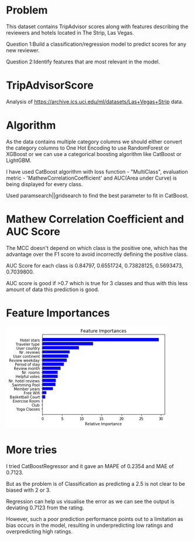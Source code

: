 # Problem
This dataset contains TripAdvisor scores along with features describing the reviewers and hotels located in The Strip, Las Vegas.

Question 1:Build a classification/regression model to predict scores for any new reviewer.

Question 2:Identify features that are most relevant in the model.

# TripAdvisorScore
Analysis of https://archive.ics.uci.edu/ml/datasets/Las+Vegas+Strip data.

# Algorithm
As the data contains multiple category columns we should either convert the category columns to One Hot Encoding to use RandomForest or XGBoost or we can use a categorical boosting algorithm like CatBoost or LightGBM.​

I have used CatBoost algorithm with loss function - "MultiClass", evaluation metric - 'MathewCorrelationCoefficient' and AUC(Area under Curve) is being displayed for every class.

Used paramsearch||gridsearch to find the best parameter to fit in CatBoost.

# Mathew Correlation Coefficient and AUC Score
The MCC doesn't depend on which class is the positive one, which has the advantage over the F1 score to avoid incorrectly defining the positive class.

AUC Score for each class is 0.84797, 0.6551724, 0.73828125, 0.5693473, 0.7039800.

AUC score is good if >0.7 which is true for 3 classes and thus with this less amount of data this prediction is good.

# Feature Importances
![alt text](https://github.com/aryankhandal0/TripAdvisorScore/blob/master/download%20(1).png)


# More tries
I tried CatBoostRegressor and it gave an MAPE of 0.2354 and MAE of 0.7123.

But as the problem is of Classification as predicting a 2.5 is not clear to be biased with 2 or 3.

Regression can help us visualise the error as we can see the output is deviating 0.7123 from the rating.

However, such a poor prediction performance points out to a limitation as bias occurs in the model, resulting in underpredicting low ratings and overpredicting high ratings. 
  
